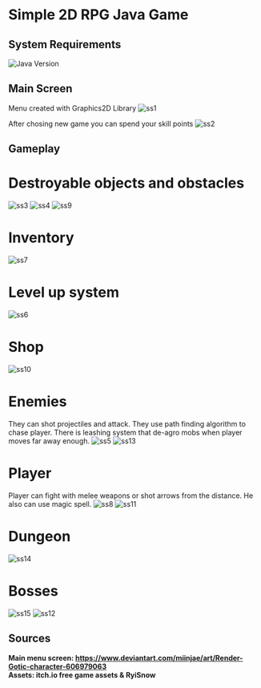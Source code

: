 # Simple 2D RPG Java Game

## System Requirements
![Java Version](https://img.shields.io/badge/Java-19%2B-orange?logo=openjdk)

## Main Screen
Menu created with Graphics2D Library
![ss1](https://github.com/Hikkaruu/Simple2DJavaGame/blob/main/screens/1.png)

After chosing new game you can spend your skill points
![ss2](https://github.com/Hikkaruu/Simple2DJavaGame/blob/main/screens/2.png)

## Gameplay

# Destroyable objects and obstacles
![ss3](https://github.com/Hikkaruu/Simple2DJavaGame/blob/main/screens/3.png)
![ss4](https://github.com/Hikkaruu/Simple2DJavaGame/blob/main/screens/4.png)
![ss9](https://github.com/Hikkaruu/Simple2DJavaGame/blob/main/screens/9.png)

# Inventory
![ss7](https://github.com/Hikkaruu/Simple2DJavaGame/blob/main/screens/7.png)

# Level up system
![ss6](https://github.com/Hikkaruu/Simple2DJavaGame/blob/main/screens/6.png)

# Shop
![ss10](https://github.com/Hikkaruu/Simple2DJavaGame/blob/main/screens/10.png)

# Enemies
They can shot projectiles and attack. They use path finding algorithm to chase player.
There is leashing system that de-agro mobs when player moves far away enough.
![ss5](https://github.com/Hikkaruu/Simple2DJavaGame/blob/main/screens/5.png)
![ss13](https://github.com/Hikkaruu/Simple2DJavaGame/blob/main/screens/13.png)

# Player
Player can fight with melee weapons or shot arrows from the distance. He also can use magic spell.
![ss8](https://github.com/Hikkaruu/Simple2DJavaGame/blob/main/screens/8.png)
![ss11](https://github.com/Hikkaruu/Simple2DJavaGame/blob/main/screens/11.png)

# Dungeon
![ss14](https://github.com/Hikkaruu/Simple2DJavaGame/blob/main/screens/14.png)

# Bosses
![ss15](https://github.com/Hikkaruu/Simple2DJavaGame/blob/main/screens/15.png)
![ss12](https://github.com/Hikkaruu/Simple2DJavaGame/blob/main/screens/12.png)

## Sources
<b>Main menu screen: https://www.deviantart.com/miinjae/art/Render-Gotic-character-606979063 <br>
<b>Assets: itch.io free game assets & RyiSnow
